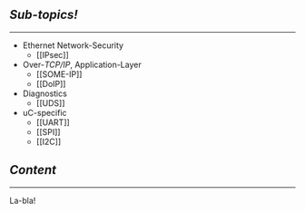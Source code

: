 ## *Sub-topics!*
---
* Ethernet Network-Security
	* [[IPsec]]
* Over-*TCP/IP*, Application-Layer
	* [[SOME-IP]]
	* [[DoIP]]
* Diagnostics
	* [[UDS]]
* uC-specific
	* [[UART]]
	* [[SPI]]
	* [[I2C]]
## *Content*
---
La-bla!
